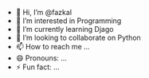 - 👋 Hi, I’m @fazkal
- 👀 I’m interested in Programming 
- 🌱 I’m currently learning Djago
- 💞️ I’m looking to collaborate on Python
- 📫 How to reach me ...
- 😄 Pronouns: ...
- ⚡ Fun fact: ...

<!---
fazkal/fazkal is a ✨ special ✨ repository because its `README.md` (this file) appears on your GitHub profile.
You can click the Preview link to take a look at your changes.
--->
